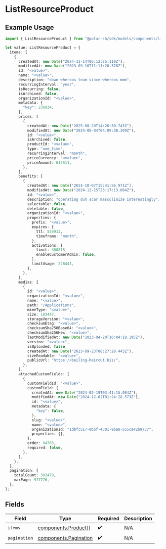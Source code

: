 # ListResourceProduct

## Example Usage

```typescript
import { ListResourceProduct } from "@polar-sh/sdk/models/components/listresourceproduct.js";

let value: ListResourceProduct = {
  items: [
    {
      createdAt: new Date("2024-11-14T05:12:25.110Z"),
      modifiedAt: new Date("2023-09-10T11:11:20.378Z"),
      id: "<value>",
      name: "<value>",
      description: "down whereas team since whereas mmm",
      recurringInterval: "year",
      isRecurring: false,
      isArchived: false,
      organizationId: "<value>",
      metadata: {
        "key": 236034,
      },
      prices: [
        {
          createdAt: new Date("2025-08-20T14:20:30.743Z"),
          modifiedAt: new Date("2024-05-04T04:09:38.309Z"),
          id: "<value>",
          isArchived: false,
          productId: "<value>",
          type: "one_time",
          recurringInterval: "month",
          priceCurrency: "<value>",
          priceAmount: 615511,
        },
      ],
      benefits: [
        {
          createdAt: new Date("2024-10-07T15:41:56.971Z"),
          modifiedAt: new Date("2024-12-15T23:17:13.004Z"),
          id: "<value>",
          description: "operating duh scar masculinize interestingly",
          selectable: false,
          deletable: false,
          organizationId: "<value>",
          properties: {
            prefix: "<value>",
            expires: {
              ttl: 550913,
              timeframe: "month",
            },
            activations: {
              limit: 360815,
              enableCustomerAdmin: false,
            },
            limitUsage: 228441,
          },
        },
      ],
      medias: [
        {
          id: "<value>",
          organizationId: "<value>",
          name: "<value>",
          path: "/Applications",
          mimeType: "<value>",
          size: 183447,
          storageVersion: "<value>",
          checksumEtag: "<value>",
          checksumSha256Base64: "<value>",
          checksumSha256Hex: "<value>",
          lastModifiedAt: new Date("2023-04-20T16:04:19.195Z"),
          version: "<value>",
          isUploaded: false,
          createdAt: new Date("2023-09-23T08:27:28.443Z"),
          sizeReadable: "<value>",
          publicUrl: "https://boiling-haircut.biz/",
        },
      ],
      attachedCustomFields: [
        {
          customFieldId: "<value>",
          customField: {
            createdAt: new Date("2024-02-19T03:41:15.084Z"),
            modifiedAt: new Date("2024-12-02T01:24:28.573Z"),
            id: "<value>",
            metadata: {
              "key": false,
            },
            slug: "<value>",
            name: "<value>",
            organizationId: "1dbfc517-0bbf-4301-9ba8-555ca42b9737",
            properties: {},
          },
          order: 84703,
          required: false,
        },
      ],
    },
  ],
  pagination: {
    totalCount: 382479,
    maxPage: 977776,
  },
};
```

## Fields

| Field                                                          | Type                                                           | Required                                                       | Description                                                    |
| -------------------------------------------------------------- | -------------------------------------------------------------- | -------------------------------------------------------------- | -------------------------------------------------------------- |
| `items`                                                        | [components.Product](../../models/components/product.md)[]     | :heavy_check_mark:                                             | N/A                                                            |
| `pagination`                                                   | [components.Pagination](../../models/components/pagination.md) | :heavy_check_mark:                                             | N/A                                                            |